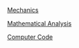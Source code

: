 
[Mechanics](Mechanics.md)

[Mathematical Analysis](MathematicalAnalysis.md)

[Computer Code](Computercode.md)

